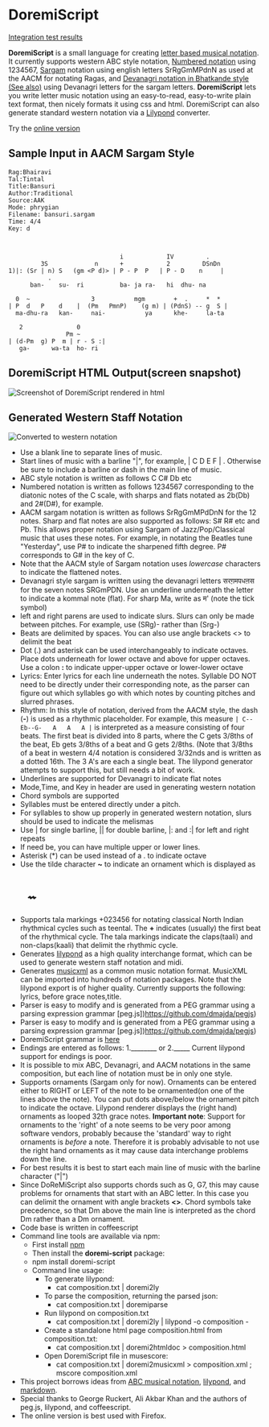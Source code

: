 DoremiScript
============

[Integration test results](https://rawgithub.com/rothfield/doremi-script/master/test/good_test_results/report.html?https://raw.github.com/user/repo/master/)


**DoremiScript** is a small language for creating [letter based musical notation](http://en.wikipedia.org/wiki/Letter_notation). It currently supports western ABC style notation, [Numbered notation](http://http://en.wikipedia.org/wiki/Numbered_musical_notation) using 1234567, [Sargam](http://en.wikipedia.org/wiki/Swara) notation using english letters SrRgGmMPdnN as used at the AACM for notating Ragas, and [Devanagri notation in Bhatkande style](http://en.wikipedia.org/wiki/Musical_notation#India) [(See also)](http://www.omenad.net/page.php?goPage=http%3A%2F%2Fwww.omenad.net%2Farticles%2Fomeswarlipi.htm) using Devanagri letters for the sargam letters. **DoremiScript** lets you write letter music notation using an easy-to-read, easy-to-write plain text format, then nicely formats it using css and html. DoremiScript can also generate standard western notation via a [Lilypond](http://lilypond.org) converter. 

Try the [online version](http://ragapedia.com)

Sample Input in AACM Sargam Style
---------------------------------
    Rag:Bhairavi
    Tal:Tintal
    Title:Bansuri
    Author:Traditional
    Source:AAK
    Mode: phrygian
    Filename: bansuri.sargam
    Time: 4/4
    Key: d
    
    
              
                                   i            IV         . 
             3S             n      +            2         DSnDn
    1)|: (Sr | n) S   (gm <P d)> | P - P  P   | P - D    n     |
               .
          ban-    su-  ri          ba- ja ra-   hi  dhu- na
    
      0  ~                 3           mgm        +  .     *  *   
    | P  d   P    d    |  (Pm   PmnP)    (g m) | (PdnS) -- g  S |
      ma-dhu-ra   kan-     nai-           ya      khe-     la-ta
    
       2               0     
                    Pm ~
    | (d-Pm  g) P  m | r - S :|
       ga-      wa-ta  ho- ri
    
DoremiScript HTML Output(screen snapshot)
------------------
![Screenshot of DoremiScript rendered in html](https://github.com/rothfield/doremi-script/raw/master/doc/bansuri_in_html_screenshot.png "Sargam Screenshot")

Generated Western Staff Notation
--------------------------------
![Converted to western notation](https://github.com/rothfield/doremi-script/raw/master/doc/bansuri_in_western_notation.png "")



  - Use a blank line to separate lines of music.
  - Start lines of music with a barline "|", for example,  | C D E F | . Otherwise be sure to include a barline or dash in the main line of music.
  - ABC style notation is written as follows C C# Db etc
  - Numbered notation is written as follows 1234567 corresponding to the diatonic notes of the C scale, with sharps and flats notated as 2b(Db) and 2#(D#), for example.
  - AACM sargam notation is written as follows SrRgGmMPdDnN for the 12 notes. Sharp and flat notes are also supported as follows: S# R# etc and Pb. This allows proper notation using Sargam of Jazz/Pop/Classical music that uses these notes. For example, in notating the Beatles tune "Yesterday", use P# to indicate the sharpened fifth degree. P# corresponds to G# in the key of C.
  - Note that the AACM style of Sargam notation uses *lowercase* characters to indicate the flattened notes.
  - Devanagri style sargam is written using the devanagri letters सरग़मपधऩस
  for the seven notes SRGmPDN. Use an underline underneath the letter to indicate a kommal note (flat). For sharp Ma, write as म' (note the tick symbol) 
  - left and right parens are used to indicate slurs. Slurs can only be made between pitches. For example, use (SRg)- rather than  (Srg-)
  - Beats are delimited by spaces. You can also use angle brackets <> to delimit the beat
  - Dot (.) and asterisk can be used interchangeably to 
indicate octaves. Place dots underneath for lower octave and above for
upper octaves. Use a colon **:** to indicate upper-upper octave or lower-lower octave
  - Lyrics: Enter lyrics for each line underneath the notes. Syllable DO NOT need to be directly under their corresponding note, as the parser can figure out which syllables go with which notes by counting pitches and slurred phrases. 
  - Rhythm: In this style of notation, derived from the AACM style, the dash (**-**) is used as a rhythmic placeholder. For example, this measure `| C--Eb--G-   A   A   A |` is interpreted as a measure consisting of four beats. The first beat is divided into 8 parts, where the C gets 3/8ths of the beat, Eb gets 3/8ths of a beat and G gets 2/8ths. (Note that 3/8ths of a beat in western 4/4 notation is considered 3/32nds and is written as a dotted 16th. The 3 A's are each a single beat. The lilypond generator attempts to support this, but still needs a bit of work.
  - Underlines are supported for Devanagri to indicate flat notes
  - Mode,Time, and Key in header are used in generating western notation
  - Chord symbols are supported
  - Syllables must be entered directly under a pitch.
  - For syllables to show up properly in generated western notation, slurs
should be used to indicate the melismas
  - Use | for single barline, || for double barline, |: and :| for left and right repeats
  - If need be, you can have multiple upper or lower lines.
  - Asterisk (*) can be used instead of a . to indicate octave
  - Use the tilde character **~** to indicate an ornament which is displayed as 
# &nbsp;&nbsp;&nbsp;&nbsp;&nbsp;    &#x1D19D;&#x1D19D;
  - Supports tala markings +023456 for notating classical North Indian rhythmical cycles such as teental. The **+** indicates (usually) the first beat of the rhythmical cycle. The tala markings indicate the claps(taali) and non-claps(kaali) that delimit the rhythmic cycle.  
  - Generates [lilypond](http://lilypond.org) as a high quality interchange format, which can be used to generate western staff notation and midi.
  - Generates [musicxml](http://en.wikipedia.org/wiki/MusicXML) as a common music notation format. MusicXML can be imported into hundreds of notation packages. Note that the lilypond export is of higher quality. Currently supports the following: lyrics, before grace notes,title.
  - Parser is easy to modify and is generated from a PEG grammar using a parsing expression grammar [peg.js])https://github.com/dmajda/pegjs)
  - Parser is easy to modify and is generated from a PEG grammar using a parsing expression grammar [peg.js])https://github.com/dmajda/pegjs)
  - DoremiScript grammar is [here](https://raw.github.com/rothfield/doremi-script/master/src/grammars/doremiscript.peg.js)
  - Endings are entered as follows: 1.________ or 2._____ Current lilypond support for endings is poor.
  - It is possible to mix ABC, Devanagri, and AACM notations in the same composition, but each line of notation must be in only one style.
  - Supports ornaments (Sargam only for now). Ornaments can be entered either to RIGHT or LEFT of the note to be ornamented(on one of the lines above the note). You can put dots above/below the ornament pitch to indicate the octave. Lilypond renderer displays the (right hand) ornaments as looped 32th grace notes. **Important note**: Support for ornaments to the 'right' of a note seems to be very poor among software vendors, probably because the 'standard' way to right ornaments is *before* a note. Therefore it is probably advisable to not use the right hand ornaments as it may cause data interchange problems down the line. 
  - For best results it is best to start each main line of music with the barline character ("|")
  - Since DoReMiScript also supports chords such as G, G7, this may cause problems for ornaments that start with an ABC letter. In this case you can delimit the ornament with angle brackets **<>**. Chord symbols take precedence, so that Dm above the main line is interpreted as the chord Dm rather than a Dm ornament.
  - Code base is written in coffeescript
  - Command line tools are available via npm:
    - First install [npm](http://npmjs.org)
    - Then install the **doremi-script** package:
    - npm install doremi-script
    - Command line usage: 
      - To generate lilypond:
        - cat composition.txt | doremi2ly
      - To parse the composition, returning the parsed json:
        - cat composition.txt | doremiparse
      - Run lilypond on composition.txt
        - cat composition.txt | doremi2ly | lilypond -o composition -
      - Create a standalone html page composition.html from composition.txt:
        - cat composition.txt | doremi2htmldoc > composition.html
      - Open DoremiScript file in musescore:
        - cat composition.txt | doremi2musicxml  > composition.xml ; mscore composition.xml
  - This project borrows ideas from [ABC musical notation](http://en.wikipedia.org/wiki/ABC_notation), [lilypond](http://lilypond.org), and [markdown](http://en.wikipedia.org/wiki/Markdown).
  - Special thanks to George Ruckert, Ali Akbar Khan and the authors of peg.js, lilypond, and coffeescript.
  - The online version is best used with Firefox.


 
